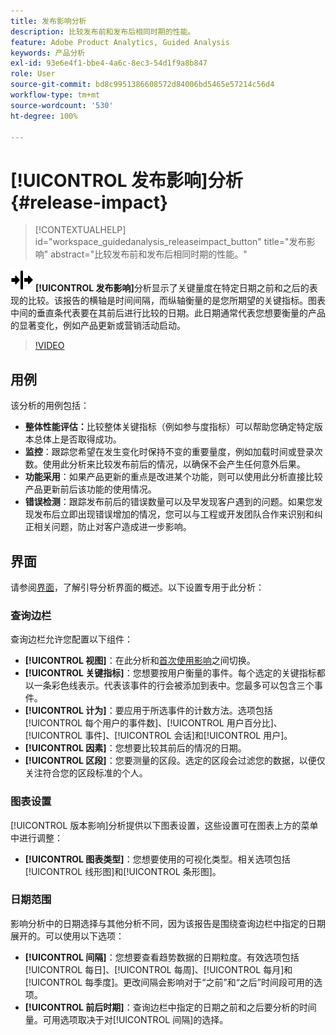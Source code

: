 ```yaml
---
title: 发布影响分析
description: 比较发布前和发布后相同时期的性能。
feature: Adobe Product Analytics, Guided Analysis
keywords: 产品分析
exl-id: 93e6e4f1-bbe4-4a6c-8ec3-54d1f9a8b847
role: User
source-git-commit: bd8c9951386608572d84006bd5465e57214c56d4
workflow-type: tm+mt
source-wordcount: '530'
ht-degree: 100%

---
```


# [!UICONTROL 发布影响]分析 {#release-impact}

<!-- markdownlint-disable MD034 -->

>[!CONTEXTUALHELP]
>id="workspace_guidedanalysis_releaseimpact_button"
>title="发布影响"
>abstract="比较发布前和发布后相同时期的性能。"

<!-- markdownlint-enable MD034 -->

![发布](/help/assets/icons/Release.svg) **[!UICONTROL 发布影响]**&#x200B;分析显示了关键量度在特定日期之前和之后的表现的比较。该报告的横轴是时间间隔，而纵轴衡量的是您所期望的关键指标。图表中间的垂直条代表要在其前后进行比较的日期。此日期通常代表您想要衡量的产品的显著变化，例如产品更新或营销活动启动。

>[!VIDEO](https://video.tv.adobe.com/v/3423446/?quality=12&learn=on&captions=chi_hans)

## 用例

该分析的用例包括：

* **整体性能评估：**&#x200B;比较整体关键指标（例如参与度指标）可以帮助您确定特定版本总体上是否取得成功。
* **监控**：跟踪您希望在发生变化时保持不变的重要量度，例如加载时间或登录次数。使用此分析来比较发布前后的情况，以确保不会产生任何意外后果。
* **功能采用**：如果产品更新的重点是改进某个功能，则可以使用此分析直接比较产品更新前后该功能的使用情况。
* **错误检测**：跟踪发布前后的错误数量可以及早发现客户遇到的问题。如果您发现发布后立即出现错误增加的情况，您可以与工程或开发团队合作来识别和纠正相关问题，防止对客户造成进一步影响。

## 界面

请参阅[界面](../overview.md#interface)，了解引导分析界面的概述。以下设置专用于此分析：

### 查询边栏

查询边栏允许您配置以下组件：

* **[!UICONTROL 视图]**：在此分析和[首次使用影响](first-use-impact.md)之间切换。
* **[!UICONTROL 关键指标]**：您想要按用户衡量的事件。每个选定的关键指标都以一条彩色线表示。代表该事件的行会被添加到表中。您最多可以包含三个事件。
* **[!UICONTROL 计为]**：要应用于所选事件的计数方法。选项包括[!UICONTROL 每个用户的事件数]、[!UICONTROL 用户百分比]、[!UICONTROL 事件]、[!UICONTROL 会话]和[!UICONTROL 用户]。
* **[!UICONTROL 因素]**：您想要比较其前后的情况的日期。
* **[!UICONTROL 区段]**：您要测量的区段。选定的区段会过滤您的数据，以便仅关注符合您的区段标准的个人。

### 图表设置

[!UICONTROL 版本影响]分析提供以下图表设置，这些设置可在图表上方的菜单中进行调整：

* **[!UICONTROL 图表类型]**：您想要使用的可视化类型。相关选项包括[!UICONTROL 线形图]和[!UICONTROL 条形图]。

### 日期范围

影响分析中的日期选择与其他分析不同，因为该报告是围绕查询边栏中指定的日期展开的。可以使用以下选项：

* **[!UICONTROL 间隔]**：您想要查看趋势数据的日期粒度。有效选项包括[!UICONTROL 每日]、[!UICONTROL 每周]、[!UICONTROL 每月]和[!UICONTROL 每季度]。更改间隔会影响对于“之前”和“之后”时间段可用的选项。
* **[!UICONTROL 前后时期]**：查询边栏中指定的日期之前和之后要分析的时间量。可用选项取决于对[!UICONTROL 间隔]的选择。


<!--
## Example

See below for an example of the analysis.

![Release impact](../assets/release-impact.png)

-->
